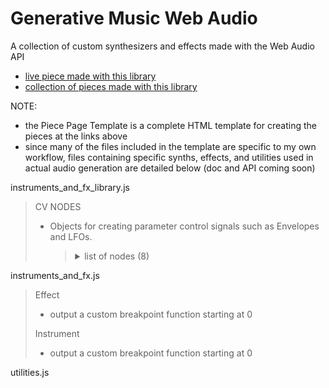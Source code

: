 # Generative Music Web Audio

A collection of custom synthesizers and effects made with the Web Audio API

  - [live piece made with this library](http://paulparoczai.hostingerapp.com/live/community_infinite_offline/community_infinite.html?__cf_chl_jschl_tk__=aae609b14446b8146b4fc487b8eb160d720261d3-1615345578-0-AXt1Gmu9jU9uzzjHQlAzgwjiOVU7p2jG9YFDz9pczrI1nDSwfooKTnFW23q9A3psWoHJvfBWcT0HRuQ5wG_Hp2lREXEcMHd5sUqjNl9-XMPXZppv0ropj2fje_N-biqUtpYpACD8vPSWSGS2GVuxW618X3dHEYLNM_aA8PwSfhAv9sOUmzmxPzCrp-0_R2DKl_IZqxNTiYy_xHRoIW8Y46AY7gA0oMbn5sv5kDVBYAPl3U0HksPrf-vUpLD77oVUf1TPV9t_AI2UCMxmFNZq2ekdvUzypUx3IaMCjubNmLCyhSKwHfmiCAVPjjOjm7cs81rc_Y40MoxW2zU-mf2ynqX7zJ8WuxGqng2Szu6C43rWugkR2ZnPgEQakIEcDZBx29TGsSYjZiKW85Vly3l5_nfZOpjq0tmsPBeSuC4bWxHvsXDwO_E2QqsBbCoqsA9FbRhLLKfy3LqVGD_z8zpwuH4)
  - [collection of pieces made with this library](https://www.paulparoczai.net/#/webaudio/)

NOTE:

- the Piece Page Template is a complete HTML template for creating the pieces at the links above
- since many of the files included in the template are specific to my own workflow, files containing specific synths, effects, and utilities used in actual audio generation are detailed below (doc and API coming soon)

<!-- INSTRUMENTS AND FX LIBRARY.js -->

instruments_and_fx_library.js<blockquote>

<!-- CV NODES -->

CV NODES
  - Objects for creating parameter control signals such as Envelopes and LFOs.<blockquote>
    <details>
      <summary>list of nodes (8)</summary><blockquote>
    BreakPoint, EnvelopeBuffer, Envelope, Envelope2, ExpEnvelope, ExpEnvelope2, LFO, PeriodicLFO
      </blockquote>
    </details>
  </blockquote>

<!-- INSTRUMENTS AND FX.js -->

instruments_and_fx.js<blockquote>
  
 Effect
  - output a custom breakpoint function starting at 0

 Instrument
  - output a custom breakpoint function starting at 0

</blockquote>

<!-- UTILITIES.js -->

utilities.js<blockquote>
